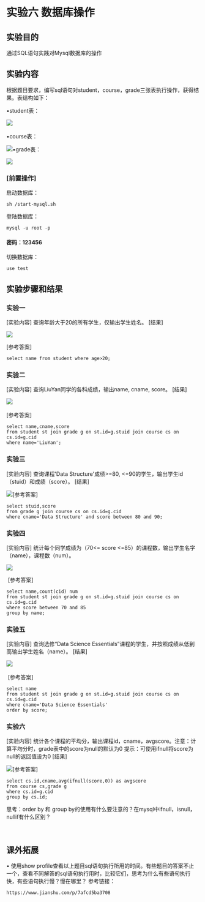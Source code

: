 # 实验六 数据库操作

## 实验目的

通过SQL语句实践对Mysql数据库的操作

## 实验内容

根据题目要求，编写sql语句对student，course，grade三张表执行操作，获得结果。表结构如下：
	
•student表：

![](https://github.com/tianyichow/DaSE_lab/raw/master/setup/pic/6.1.png)
​
​
​


•course表：

![](https://github.com/tianyichow/DaSE_lab/raw/master/setup/pic/6.2.png)
​​​​
•grade表：

![](https://github.com/tianyichow/DaSE_lab/raw/master/setup/pic/6.3.png)

### [前置操作]

启动数据库：
	
	sh /start-mysql.sh

登陆数据库：

	mysql -u root -p

#### 密码：123456

切换数据库：
	
	use test
## 实验步骤和结果

### 实验一 

[实验内容]
查询年龄大于20的所有学生，仅输出学生姓名。
[结果]

![](https://github.com/tianyichow/DaSE_lab/raw/master/setup/pic/6.4.png)

[参考答案]
	
	select name from student where age>20;

### 实验二

[实验内容]
查询LiuYan同学的各科成绩，输出name, cname, score。
[结果]

![](https://github.com/tianyichow/DaSE_lab/raw/master/setup/pic/6.5.png)
​​​
​​​​


[参考答案]

	select name,cname,score
	from student st join grade g on st.id=g.stuid join course cs on 	cs.id=g.cid
	where name='LiuYan';

### 实验三

[实验内容]
查询课程'Data Structure'成绩>=80, <=90的学生，输出学生id（stuid）和成绩（score）。
[结果]

![](https://github.com/tianyichow/DaSE_lab/raw/master/setup/pic/6.6.png)
​​​​
​​​​
​​​​
​​​​
[参考答案]

	select stuid,score
	from grade g join course cs on cs.id=g.cid
	where cname='Data Structure' and score between 80 and 90;

### 实验四

[实验内容]
统计每个同学成绩为（70<= score <=85）的课程数，输出学生名字（name），课程数（num）。

 ![](https://github.com/tianyichow/DaSE_lab/raw/master/setup/pic/6.7.png)


​​ [参考答案]
​​ 

	select name,count(cid) num
	from student st join grade g on st.id=g.stuid join course cs on 	cs.id=g.cid
	where score between 70 and 85
	group by name;

### 实验五

[实验内容]
查询选修“Data Science Essentials”课程的学生，并按照成绩从低到高输出学生姓名（name）。
[结果]

![](https://github.com/tianyichow/DaSE_lab/raw/master/setup/pic/6.8.png)
​​​
​​​​
​​​​
​​​​
​​​​


​​​​
[参考答案]

	select name
	from student st join grade g on st.id=g.stuid join course cs on 	cs.id=g.cid
	where cname='Data Science Essentials' 
	order by score;

### 实验六

[实验内容]
统计各个课程的平均分，输出课程id，cname，avgscore。注意：计算平均分时，grade表中的score为null的默认为0
提示：可使用ifnull将score为null的返回值设为0
[结果]

![](https://github.com/tianyichow/DaSE_lab/raw/master/setup/pic/6.9.png)
​​​​
​​​​
​​​​
[参考答案]

	select cs.id,cname,avg(ifnull(score,0)) as avgscore
	from course cs,grade g
	where cs.id=g.cid
	group by cs.id;

思考：order by 和 group by的使用有什么要注意的？在mysql中ifnull，isnull，nullif有什么区别？
​
​


​
## 课外拓展

•	使用show profile查看以上题目sql语句执行所用的时间。有些题目的答案不止一个，查看不同解答的sql语句执行用时，比较它们，思考为什么有些语句执行快，有些语句执行慢？慢在哪里？
参考链接：
	
	https://www.jianshu.com/p/7afcd5ba3708


